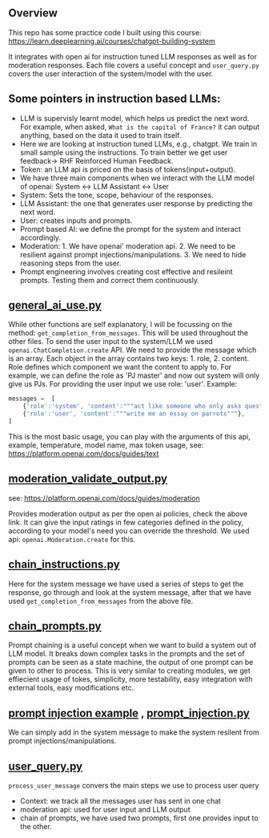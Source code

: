 ## Overview
This repo has some practice code I built using this course: https://learn.deeplearning.ai/courses/chatgpt-building-system

It integrates with open ai for instruction tuned LLM responses as well as for moderation responses. 
Each file covers a useful concept and `user_query.py` covers the user interaction of the system/model with the user. 

## Some pointers in instruction based LLMs:
- LLM is supervisly learnt model, which helps us predict the next word. For example, when asked, `What is the capital of France?` it can output anything, based on the data it used to train itself.
- Here we are looking at instruction tuned LLMs, e.g., chatgpt. We train in small sample using the instructions. To train better we get user feedback-> RHF Reinforced Human Feedback.
- Token: an LLM api is priced on the basis of tokens(input+output).
- We have three main components when we interact with the LLM model of openai: System <-> LLM Assistant <-> User
- System: Sets the tone, scope, behaviour of the responses.
- LLM Assistant: the one that generates user response by predicting the next word.
- User: creates inputs and prompts.
- Prompt based AI: we define the prompt for the system and interact accordingly.
- Moderation: 1. We have openai' moderation api. 2. We need to be resilient against prompt injections/manipulations. 3. We need to hide reasoning steps from the user.
- Prompt engineering involves creating cost effective and resileint prompts. Testing them and correct them continuously. 

## [general_ai_use.py](https://github.com/rneha725/LLM_integ/blob/main/general_ai_use.py)
While other functions are self explanatory, I will be focussing on the method: `get_completion_from_messages`. This will be used throughout the other files. To send the user input to the system/LLM
we used `openai.ChatCompletion.create` API. We need to provide the message which is an array. Each object in the array contains two keys: 1. role, 2. content. Role defines which component we want the content to apply to. For example, we can define the role as 'PJ master' and now out system will only give us PJs. For providing the user input we use role: 'user'. Example:

```js
messages =  [  
    {'role':'system', 'content':"""act like someone who only asks questions"""},    
    {'role':'user', 'content':"""write me an essay on parrots"""},  
]
```

This is the most basic usage, you can play with the arguments of this api, example, temperature, model name, max token usage, see: https://platform.openai.com/docs/guides/text

## [moderation_validate_output.py](https://github.com/rneha725/LLM_integ/blob/main/moderation_validate_output.py)
see: https://platform.openai.com/docs/guides/moderation

Provides moderation output as per the open ai policies, check the above link. It can give the input ratings in few categories defined in the policy, according to your model's need you can override the threshold.
We used api: `openai.Moderation.create` for this.

## [chain_instructions.py](https://github.com/rneha725/LLM_integ/blob/main/chain_instructions.py)
Here for the system message we have used a series of steps to get the response, go through and look at the system message, after that we have used `get_completion_from_messages` from the above file.

## [chain_prompts.py](https://github.com/rneha725/LLM_integ/blob/main/chain_prompts.py)
Prompt chaining is a useful concept when we want to build a system out of LLM model. It breaks down complex tasks in the prompts and the set of prompts can be seen as a state machine, the output of one prompt can be given to other to process. This is very similar to creating modules, we get effiecient usage of tokes, simplicity, more testability, easy integration with external tools, easy modifications etc.

## [prompt injection example](https://github.com/rneha725/LLM_integ/blob/main/customer_service.py) , [prompt_injection.py](https://github.com/rneha725/LLM_integ/blob/main/prompt_injection.py)
We can simply add in the system message to make the system resilent from prompt injections/manipulations.

## [user_query.py](https://github.com/rneha725/LLM_integ/blob/main/user_query.py)
`process_user_message` convers the main steps we use to process user query
- Context: we track all the messages user has sent in one chat
- moderation api: used for user input and LLM output
- chain of prompts, we have used two prompts, first one provides input to the other.

